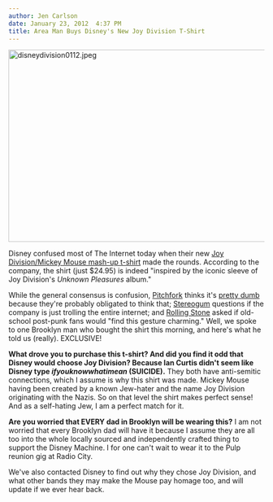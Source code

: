 ```yaml
---
author: Jen Carlson
date: January 23, 2012  4:37 PM
title: Area Man Buys Disney's New Joy Division T-Shirt
---
```


<p><span class="mt-enclosure mt-enclosure-image" style="display: inline;"> <img alt="disneydivision0112.jpeg" src="https://web.archive.org/web/20120124014805im_/http://gothamist.com/attachments/arts_jen/disneydivision0112.jpeg" width="640" height="378" class="image-none"> </span></p>

<p>Disney confused most of The Internet today when their new <a href="https://web.archive.org/web/20120124014805/http://www.disneystore.com/tees-clothes-waves-mickey-mouse-tee-for-adults/mp/1295574/1000228/">Joy Division/Mickey Mouse mash-up t-shirt</a> made the rounds. According to the company, the shirt (just $24.95) is indeed &quot;inspired by the iconic sleeve of Joy Division&apos;s <em>Unknown Pleasures</em> album.&quot;</p>

<p>While the general consensus is confusion, <a href="https://web.archive.org/web/20120124014805/http://pitchfork.com/news/45193-disney-is-selling-a-joy-division-mickey-mouse-shirt/">Pitchfork</a> thinks it&apos;s <a href="https://web.archive.org/web/20120124014805/http://pitchfork.com/news/45193-disney-is-selling-a-joy-division-mickey-mouse-shirt/">pretty dumb</a> because they&apos;re probably obligated to think that; <a href="https://web.archive.org/web/20120124014805/http://stereogum.com/930921/weird-merch-alert-disneys-joy-division-t-shirt/news/">Stereogum</a> questions if the company is just trolling the entire internet; and <a href="https://web.archive.org/web/20120124014805/http://www.rollingstone.com/music/blogs/thread-count/disney-launches-a-joy-division-inspired-mickey-mouse-tee-20120123">Rolling Stone</a> asked if old-school post-punk fans would &quot;find this gesture charming.&quot; Well, we spoke to one Brooklyn man who bought the shirt this morning, and here&apos;s what he told us (really). EXCLUSIVE!</p>

<p><strong>What drove you to purchase this t-shirt? And did you find it odd that Disney would choose Joy Division? Because Ian Curtis didn&apos;t seem like Disney type <em>ifyouknowwhatimean</em> (SUICIDE).</strong> They both have anti-semitic connections, which I assume is why this shirt was made. Mickey Mouse having been created by a known Jew-hater and the name Joy Division originating with the Nazis. So on that level the shirt makes perfect sense! And as a self-hating Jew, I am a perfect match for it.</p>

<p><strong>Are you worried that EVERY dad in Brooklyn will be wearing this?</strong> I am not worried that every Brooklyn dad will have it because I assume they are all too into the whole locally sourced and independently crafted thing to support the Disney Machine. I for one can&apos;t wait to wear it to the Pulp reunion gig at Radio City.</p>

<p>We&apos;ve also contacted Disney to find out why they chose Joy Division, and what other bands they may make the Mouse pay homage too, and will update if we ever hear back.</p>